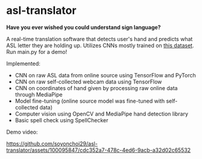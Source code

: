 # asl-translator

**Have you ever wished you could understand sign language?**

A real-time translation software that detects user's hand and predicts what ASL letter they are holding up.
Utilizes CNNs mostly trained on [this dataset](https://www.kaggle.com/datasets/grassknoted/asl-alphabet/metadata?resource=download).
Run main.py for a demo!

Implemented:
- CNN on raw ASL data from online source using TensorFlow and PyTorch
- CNN on raw self-collected webcam data using TensorFlow
- CNN on coordinates of hand given by processing raw online data through MediaPipe
- Model fine-tuning (online source model was fine-tuned with self-collected data)
- Computer vision using OpenCV and MediaPipe hand detection library
- Basic spell check using SpellChecker

Demo video:

https://github.com/soyonchoi29/asl-translator/assets/100095847/cdc352a7-478c-4ed6-9acb-a32d02c65532


